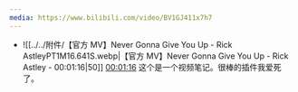 ```yaml
---
media: https://www.bilibili.com/video/BV1GJ411x7h7
---
```

 
- ![[../../附件/【官方 MV】Never Gonna Give You Up - Rick AstleyPT1M16.641S.webp|【官方 MV】Never Gonna Give You Up - Rick Astley - 00:01:16|50]] [00:01:16](https://www.bilibili.com/video/BV1GJ411x7h7#t=01:16.64) 这个是一个视频笔记。很棒的插件我爱死了。
